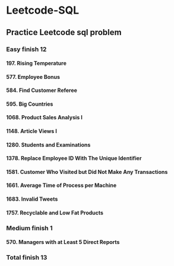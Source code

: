 # Leetcode-SQL
## Practice Leetcode sql problem

### Easy finish 12

#### 197. Rising Temperature
#### 577. Employee Bonus
#### 584. Find Customer Referee
#### 595. Big Countries
#### 1068. Product Sales Analysis I
#### 1148. Article Views I
#### 1280. Students and Examinations
#### 1378. Replace Employee ID With The Unique Identifier
#### 1581. Customer Who Visited but Did Not Make Any Transactions
#### 1661. Average Time of Process per Machine
#### 1683. Invalid Tweets
#### 1757. Recyclable and Low Fat Products


### Medium finish 1

#### 570. Managers with at Least 5 Direct Reports

### Total finish 13

